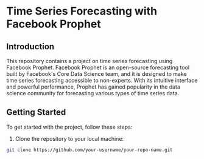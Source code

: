# Time Series Forecasting with Facebook Prophet

## Introduction

This repository contains a project on time series forecasting using Facebook Prophet. Facebook Prophet is an open-source forecasting tool built by Facebook's Core Data Science team, and it is designed to make time series forecasting accessible to non-experts. With its intuitive interface and powerful performance, Prophet has gained popularity in the data science community for forecasting various types of time series data.

## Getting Started

To get started with the project, follow these steps:

1. Clone the repository to your local machine:

```bash
git clone https://github.com/your-username/your-repo-name.git
